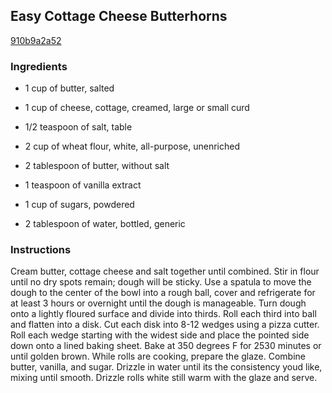 ## Easy Cottage Cheese Butterhorns

[910b9a2a52](http://tastykitchen.com/recipes/breads/easy-cottage-cheese-butterhorns/)

### Ingredients

 - 1 cup of butter, salted

 - 1 cup of cheese, cottage, creamed, large or small curd

 - 1/2 teaspoon of salt, table

 - 2 cup of wheat flour, white, all-purpose, unenriched

 - 2 tablespoon of butter, without salt

 - 1 teaspoon of vanilla extract

 - 1 cup of sugars, powdered

 - 2 tablespoon of water, bottled, generic

### Instructions

Cream butter, cottage cheese and salt together until combined. Stir in flour until no dry spots remain; dough will be sticky. Use a spatula to move the dough to the center of the bowl into a rough ball, cover and refrigerate for at least 3 hours or overnight until the dough is manageable. Turn dough onto a lightly floured surface and divide into thirds. Roll each third into ball and flatten into a disk. Cut each disk into 8-12 wedges using a pizza cutter. Roll each wedge starting with the widest side and place the pointed side down onto a lined baking sheet. Bake at 350 degrees F for 2530 minutes or until golden brown. While rolls are cooking, prepare the glaze. Combine butter, vanilla, and sugar. Drizzle in water until its the consistency youd like, mixing until smooth. Drizzle rolls white still warm with the glaze and serve.